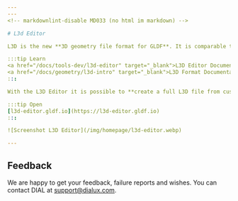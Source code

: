 ```yaml
---
---
<!-- markdownlint-disable MD033 (no html im markdown) -->

# L3d Editor

L3D is the new **3D geometry file format for GLDF**. It is comparable to the old r3d and m3d formats, but modern and open for everyone. DIAL did the first step and provide the first **Editor for L3D**. With this tool it is much easier to **view, edit and create L3D** as just with standard text editors. It is a web application running in browsers and **free to use**. We hope that a larger community will start to investigate the possibilities of GLDF and L3D.

:::tip Learn
<a href="/docs/tools-dev/l3d-editor" target="_blank">L3D Editor Documentation</a><br/>
<a href="/docs/geometry/l3d-intro" target="_blank">L3D Format Documentation</a>
:::

With the L3D Editor it is possible to **create a full L3D file from custom geometries**, to set light emitter objects (LEO), joints, electrical connectors, sensors, pendulum connectors and light emitting surfaces (LES) and more. The geometries have to be imported from **OBJ files** - which is an open and very common 3D data format that can be exported from most 3D modelling applications. The tool can open, manipulate and save existing L3D files from/to the local hard drive as well.

:::tip Open
[l3d-editor.gldf.io](https://l3d-editor.gldf.io)  
:::

![Screenshot L3D Editor](/img/homepage/l3d-editor.webp)  

---
```


## Feedback

We are happy to get your feedback, failure reports and wishes. You can contact DIAL at [support@dialux.com](mailto:support@dialux.com).

